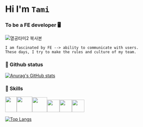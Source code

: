 # Hi I'm `Tami`
### To be a FE developer 🖥
![열공타미2 복사본](https://user-images.githubusercontent.com/71919983/119519868-c2821500-bdb4-11eb-9f3b-071dc67c07c1.png)  

```
I am fascinated by FE --> ability to communicate with users.  
These days, I try to make the rules and culture of my team.
```

### 📌 Github status
[![Anurag's GitHub stats](https://github-readme-stats.vercel.app/api?username=ink-0&count_private=true&show_icons=true?username=ink0-&show_icons=true&theme=dracula)](https://github.com/anuraghazra/github-readme-stats)

### 📌 Skills
<image src="https://user-images.githubusercontent.com/71919983/119522585-0ece5480-bdb7-11eb-99cf-dbcefc3e5382.png" height='50' width='37'><image src="https://user-images.githubusercontent.com/71919983/119520250-17be2680-bdb5-11eb-8b8d-a099bb185347.png" height='50' width='50'><image src="https://user-images.githubusercontent.com/71919983/119522118-af704480-bdb6-11eb-99c7-f8a671b7606e.png" height='48'><image src="https://user-images.githubusercontent.com/71919983/119522723-2ad1f600-bdb7-11eb-8dd0-2396c0daff4e.png" height='40'><image src="https://user-images.githubusercontent.com/71919983/119523195-87351580-bdb7-11eb-8762-e2cad11111ba.png" height='40'><image src="https://user-images.githubusercontent.com/71919983/119524034-38d44680-bdb8-11eb-97b7-5da1ebf6e51a.png" height='40'>
  
[![Top Langs](https://github-readme-stats.vercel.app/api/top-langs/?username=ink-0&hide=css&layout=compact)](https://github.com/anuraghazra/github-readme-stats)

<!--
**ink-0/ink-0** is a ✨ _special_ ✨ repository because its `README.md` (this file) appears on your GitHub profile.

Here are some ideas to get you started:

- 🔭 I’m currently working on ...
- 🌱 I’m currently learning ...
- 👯 I’m looking to collaborate on ...
- 🤔 I’m looking for help with ...
- 💬 Ask me about ...
- 📫 How to reach me: ...
- 😄 Pronouns: ...
- ⚡ Fun fact: ...
-->
